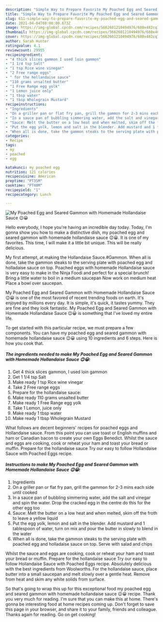 ```yaml
---
description: "Simple Way to Prepare Favorite My Poached Egg and Seared Gammon with Homemade Hollandaise Sauce 😉😀"
title: "Simple Way to Prepare Favorite My Poached Egg and Seared Gammon with Homemade Hollandaise Sauce 😉😀"
slug: 611-simple-way-to-prepare-favorite-my-poached-egg-and-seared-gammon-with-homemade-hollandaise-sauce
date: 2021-04-04T08:00:00.673Z
image: https://img-global.cpcdn.com/recipes/5662601210494976/680x482cq70/my-poached-egg-and-seared-gammon-with-homemade-hollandaise-sauce-recipe-main-photo.jpg
thumbnail: https://img-global.cpcdn.com/recipes/5662601210494976/680x482cq70/my-poached-egg-and-seared-gammon-with-homemade-hollandaise-sauce-recipe-main-photo.jpg
cover: https://img-global.cpcdn.com/recipes/5662601210494976/680x482cq70/my-poached-egg-and-seared-gammon-with-homemade-hollandaise-sauce-recipe-main-photo.jpg
author: Sarah Hunter
ratingvalue: 4.1
reviewcount: 29955
recipeingredient:
- "4 thick slices gammon I used loin gammon"
- "1 1/4 tsp Salt"
- "1 tsp Rice wine vinegar"
- "2 Free range eggs"
- " for the hollandaise sauce"
- "110 grams unsalted butter"
- "1 Free Range egg yolk"
- "1 Lemon juice only"
- "1 tbsp water"
- "1 tbsp Wholegrain Mustard"
recipeinstructions:
- "Ingredients"
- "On a griller pan or flat fry pan, grill the gammon for 2-3 mins each side until cooked"
- "In a sauce pan of bubbling simmering water, add the salt and vinegar and spin the water. Drop the cracked egg in the centre do this for the other egg too"
- "Sauce: Melt the butter on a low heat and when melted, skim off the froth to leave a yellow liquid"
- "Put the egg yolk, lemon and salt in the blender. Add mustard and 1 tablespoon of water, turn on mix and pour the butter in slowly to blend in the water"
- "When all is done, take the gammon steaks to the serving plate with poached egg and holladaise sauce on top. Serve with salad and chips"
categories:
- Recipe
tags:
- my
- poached
- egg

katakunci: my poached egg 
nutrition: 121 calories
recipecuisine: American
preptime: "PT35M"
cooktime: "PT40M"
recipeyield: "1"
recipecategory: Lunch

---
```



![My Poached Egg and Seared Gammon with Homemade Hollandaise Sauce 😉😀](https://img-global.cpcdn.com/recipes/5662601210494976/680x482cq70/my-poached-egg-and-seared-gammon-with-homemade-hollandaise-sauce-recipe-main-photo.jpg)

Hello everybody, I hope you're having an incredible day today. Today, I'm gonna show you how to make a distinctive dish, my poached egg and seared gammon with homemade hollandaise sauce 😉😀. It is one of my favorites. This time, I will make it a little bit unique. This will be really delicious.

My first attempt, at making the Hollandaise Sauce.#Gammon. When all is done, take the gammon steaks to the serving plate with poached egg and holladaise sauce on top. Poached eggs with homemade Hollandaise sauce is very easy to make in the Ninja Foodi and perfect for a special brunch! Bring a little water to boil in a medium saucepan Now work on medium heat Place a bowl over saucepan.

My Poached Egg and Seared Gammon with Homemade Hollandaise Sauce 😉😀 is one of the most favored of recent trending foods on earth. It's enjoyed by millions every day. It is simple, it's quick, it tastes yummy. They are fine and they look fantastic. My Poached Egg and Seared Gammon with Homemade Hollandaise Sauce 😉😀 is something that I've loved my entire life.


To get started with this particular recipe, we must prepare a few components. You can have my poached egg and seared gammon with homemade hollandaise sauce 😉😀 using 10 ingredients and 6 steps. Here is how you cook that.

<!--inarticleads1-->

##### The ingredients needed to make My Poached Egg and Seared Gammon with Homemade Hollandaise Sauce 😉😀:

1. Get 4 thick slices gammon, I used loin gammon
1. Get 1 1/4 tsp Salt
1. Make ready 1 tsp Rice wine vinegar
1. Take 2 Free range eggs
1. Prepare  for the hollandaise sauce:
1. Make ready 110 grams unsalted butter
1. Make ready 1 Free Range egg yolk
1. Take 1 Lemon, juice only
1. Make ready 1 tbsp water
1. Make ready 1 tbsp Wholegrain Mustard


What follows are decent beginners&#39; recipes for poached eggs and Hollandaise sauce. From this point you can use toast or English muffins and ham or Canadian bacon to create your own Eggs Benedict. Whilst the sauce and eggs are cooking, cook or reheat your ham and toast your bread or muffin. Prepare for the hollandaise sauce Try our easy to follow Hollandaise Sauce with Poached Eggs recipe. 

<!--inarticleads2-->

##### Instructions to make My Poached Egg and Seared Gammon with Homemade Hollandaise Sauce 😉😀:

1. Ingredients
1. On a griller pan or flat fry pan, grill the gammon for 2-3 mins each side until cooked
1. In a sauce pan of bubbling simmering water, add the salt and vinegar and spin the water. Drop the cracked egg in the centre do this for the other egg too
1. Sauce: Melt the butter on a low heat and when melted, skim off the froth to leave a yellow liquid
1. Put the egg yolk, lemon and salt in the blender. Add mustard and 1 tablespoon of water, turn on mix and pour the butter in slowly to blend in the water
1. When all is done, take the gammon steaks to the serving plate with poached egg and holladaise sauce on top. Serve with salad and chips


Whilst the sauce and eggs are cooking, cook or reheat your ham and toast your bread or muffin. Prepare for the hollandaise sauce Try our easy to follow Hollandaise Sauce with Poached Eggs recipe. Absolutely delicious with the best ingredients from Woolworths. For the hollandaise sauce, place butter into a small saucepan and melt slowly over a gentle heat. Remove from heat and skim any white solids from surface. 

So that's going to wrap this up for this exceptional food my poached egg and seared gammon with homemade hollandaise sauce 😉😀 recipe. Thank you very much for reading. I'm sure that you can make this at home. There's gonna be interesting food at home recipes coming up. Don't forget to save this page in your browser, and share it to your family, friends and colleague. Thanks again for reading. Go on get cooking!
